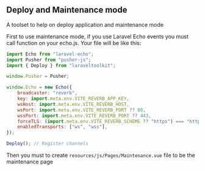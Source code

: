 ## Deploy and Maintenance mode 
A toolset to help on deploy application and maintenance mode

First to use maintenance mode, if you use Laravel Echo events you must call function on your echo.js. Your file will be like this:
```js
import Echo from "laravel-echo";
import Pusher from "pusher-js";
import { Deploy } from "laraveltoolkit";

window.Pusher = Pusher;

window.Echo = new Echo({
    broadcaster: "reverb",
    key: import.meta.env.VITE_REVERB_APP_KEY,
    wsHost: import.meta.env.VITE_REVERB_HOST,
    wsPort: import.meta.env.VITE_REVERB_PORT ?? 80,
    wssPort: import.meta.env.VITE_REVERB_PORT ?? 443,
    forceTLS: (import.meta.env.VITE_REVERB_SCHEME ?? "https") === "https",
    enabledTransports: ["ws", "wss"],
});

Deploy(); // Register channels
```

Then you must to create `resources/js/Pages/Maintenance.vue` file to be the maintenance page